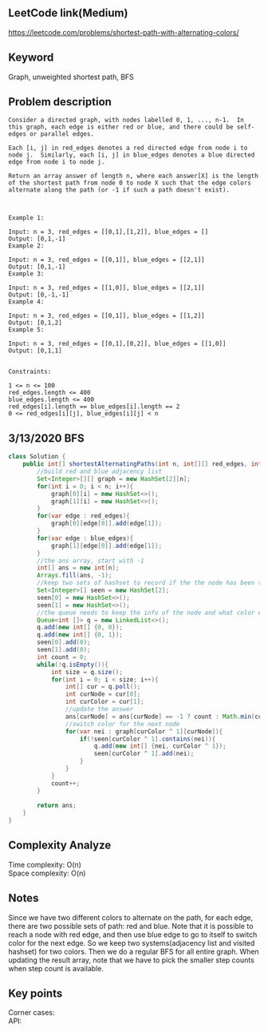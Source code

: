 ## LeetCode link(Medium)
https://leetcode.com/problems/shortest-path-with-alternating-colors/

## Keyword
Graph, unweighted shortest path, BFS

## Problem description
```
Consider a directed graph, with nodes labelled 0, 1, ..., n-1.  In this graph, each edge is either red or blue, and there could be self-edges or parallel edges.

Each [i, j] in red_edges denotes a red directed edge from node i to node j.  Similarly, each [i, j] in blue_edges denotes a blue directed edge from node i to node j.

Return an array answer of length n, where each answer[X] is the length of the shortest path from node 0 to node X such that the edge colors alternate along the path (or -1 if such a path doesn't exist).

 

Example 1:

Input: n = 3, red_edges = [[0,1],[1,2]], blue_edges = []
Output: [0,1,-1]
Example 2:

Input: n = 3, red_edges = [[0,1]], blue_edges = [[2,1]]
Output: [0,1,-1]
Example 3:

Input: n = 3, red_edges = [[1,0]], blue_edges = [[2,1]]
Output: [0,-1,-1]
Example 4:

Input: n = 3, red_edges = [[0,1]], blue_edges = [[1,2]]
Output: [0,1,2]
Example 5:

Input: n = 3, red_edges = [[0,1],[0,2]], blue_edges = [[1,0]]
Output: [0,1,1]
 

Constraints:

1 <= n <= 100
red_edges.length <= 400
blue_edges.length <= 400
red_edges[i].length == blue_edges[i].length == 2
0 <= red_edges[i][j], blue_edges[i][j] < n
```


## 3/13/2020 BFS

```java
class Solution {
    public int[] shortestAlternatingPaths(int n, int[][] red_edges, int[][] blue_edges) {
        //build red and blue adjacency list
        Set<Integer>[][] graph = new HashSet[2][n];
        for(int i = 0; i < n; i++){
            graph[0][i] = new HashSet<>();
            graph[1][i] = new HashSet<>();
        }
        for(var edge : red_edges){
            graph[0][edge[0]].add(edge[1]);
        }
        for(var edge : blue_edges){
            graph[1][edge[0]].add(edge[1]);
        }
        //the ans array, start with -1
        int[] ans = new int[n];
        Arrays.fill(ans, -1);
        //keep two sets of hashset to record if the the node has been traveled through by red or blue
        Set<Integer>[] seen = new HashSet[2];
        seen[0] = new HashSet<>();
        seen[1] = new HashSet<>();
        //the queue needs to keep the info of the node and what color edge leads to it
        Queue<int []> q = new LinkedList<>();
        q.add(new int[] {0, 0});
        q.add(new int[] {0, 1});
        seen[0].add(0);
        seen[1].add(0);
        int count = 0;
        while(!q.isEmpty()){
            int size = q.size();
            for(int i = 0; i < size; i++){
                int[] cur = q.poll();
                int curNode = cur[0];
                int curColor = cur[1];
                //update the answer
                ans[curNode] = ans[curNode] == -1 ? count : Math.min(count, ans[curNode]);
                //switch color for the next node
                for(var nei : graph[curColor ^ 1][curNode]){
                    if(!seen[curColor ^ 1].contains(nei)){
                        q.add(new int[] {nei, curColor ^ 1});
                        seen[curColor ^ 1].add(nei);
                    }
                }
            }
            count++;
        }
        
        return ans;
    }
}
```

## Complexity Analyze
Time complexity: O(n)\
Space complexity: O(n)

## Notes
Since we have two different colors to alternate on the path, for each edge, there are two possible sets of path: red and blue. Note that it is possible to reach a node with red edge, and then use blue edge to go to itself to switch color for the next edge. So we keep two systems(adjacency list and visited hashset) for two colors. Then we do a regular BFS for all entire graph. When updating the result array, note that we have to pick the smaller step counts when step count is available.

## Key points
Corner cases: \
API: 